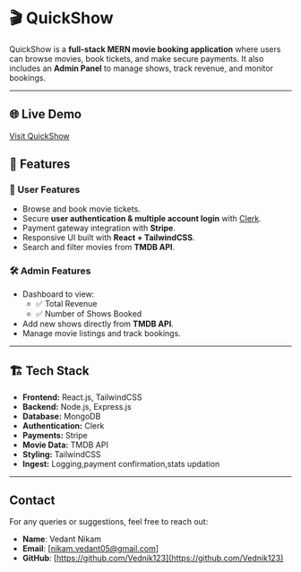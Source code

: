 # 🎬 QuickShow

QuickShow is a **full-stack MERN movie booking application** where users can browse movies, book tickets, and make secure payments. It also includes an **Admin Panel** to manage shows, track revenue, and monitor bookings.

---
## 🌐 Live Demo
[Visit QuickShow](https://quickshow-rosy-two.vercel.app/)

## 🚀 Features

### 👤 User Features
- Browse and book movie tickets.
- Secure **user authentication & multiple account login** with [Clerk](https://clerk.com/).
- Payment gateway integration with **Stripe**.
- Responsive UI built with **React + TailwindCSS**.
- Search and filter movies from **TMDB API**.

### 🛠️ Admin Features
- Dashboard to view:
  - ✅ Total Revenue  
  - ✅ Number of Shows Booked  
- Add new shows directly from **TMDB API**.
- Manage movie listings and track bookings.

---

## 🏗️ Tech Stack

- **Frontend:** React.js, TailwindCSS  
- **Backend:** Node.js, Express.js  
- **Database:** MongoDB  
- **Authentication:** Clerk  
- **Payments:** Stripe  
- **Movie Data:** TMDB API  
- **Styling:** TailwindCSS  
- **Ingest:** Logging,payment confirmation,stats updation

---
## Contact
For any queries or suggestions, feel free to reach out:
- **Name**: Vedant Nikam
- **Email**: [nikam.vedant05@gmail.com]
- **GitHub**: [https://github.com/Vednik123](https://github.com/Vednik123)

